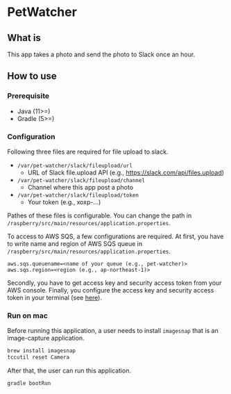 # PetWatcher

## What is

This app takes a photo and send the photo to Slack once an hour.

## How to use

### Prerequisite

* Java (11>=)
* Gradle (5>=)

### Configuration

Following three files are required for file upload to slack.

* `/var/pet-watcher/slack/fileupload/url`
  - URL of Slack file.upload API (e.g., https://slack.com/api/files.upload)
* `/var/pet-watcher/slack/fileupload/channel`
  - Channel where this app post a photo
* `/var/pet-watcher/slack/fileupload/token`
  - Your token (e.g., xoxp-...)

Pathes of these files is configurable.
You can change the path in `/raspberry/src/main/resources/application.properties`.

To access to AWS SQS, a few configurations are required.
At first, you have to write name and region of AWS SQS queue in `/raspberry/src/main/resources/application.properties`.

```
aws.sqs.queuename=<name of your queue (e.g., pet-watcher)>
aws.sqs.region=<region (e.g., ap-northeast-1)>
```

Secondly, you have to get access key and security access token from your AWS console.
Finally, you configure the access key and security access token in your terminal (see [here](https://docs.aws.amazon.com/sdk-for-java/v1/developer-guide/credentials.html)).

### Run on mac

Before running this application, a user needs to install `imagesnap` that is an image-capture application.

```bash
brew install imagesnap
tccutil reset Camera
```

After that, the user can run this application.

```bash
gradle bootRun
```
